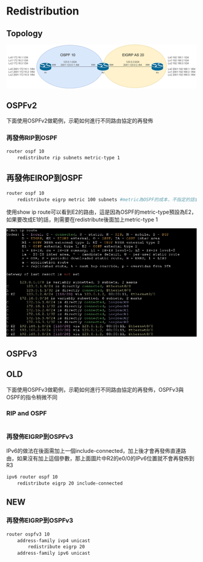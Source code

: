 # Redistribution #

## Topology ##

![](Image/1.png)

## OSPFv2 ## 

下面使用OSPFv2做範例，示範如何進行不同路由協定的再發佈

### 再發佈RIP到OSPF ###

```bash
router ospf 10
    redistribute rip subnets metric-type 1
```

## 再發佈EIROP到OSPF ##

```bash
router ospf 10 
    redistribute eigrp metric 100 subnets #metric為OSPF的成本，不指定的話會用預設值20
```

使用show ip route可以看到E2的路由，這是因為OSPF的metric-type預設為E2，如果要改成E1的話，則需要在redistribute後面加上metric-type 1

![](Image/2.png)


## OSPFv3 ## 

## OLD ## 

下面使用OSPFv3做範例，示範如何進行不同路由協定的再發佈，OSPFv3與OSPF的指令稍微不同

### RIP and OSPF ###

```bash

```

### 再發佈EIGRP到OSPFv3 ### 

IPv6的做法在後面需加上一個include-connected，加上後才會再發佈直連路由，如果沒有加上這個參數，那上面圖片中R2的e0/0的IPv6位置就不會再發佈到R3

```bash
ipv6 router ospf 10 
    redistribute eigrp 20 include-connected 
```

## NEW ##


### 再發佈EIGRP到OSPFv3 ### 


```bash
router ospfv3 10 
    address-family ivp4 unicast 
        redistribute eigrp 20 
    address-family ipv6 unicast 
```